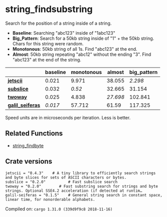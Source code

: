 # string_findsubstring
Search for the position of a string inside of a string.

* **Baseline**: Searching "abc123" inside of "1abc123"
* **Big_Pattern**: Search for a 50kb string inside of "1" + the 50kb string. Chars for this string were random.
* **Monotonous**: 50kb string of all 1s. Find "abc123" at the end.
* **Almost**: 50kb string repeating "abc12" without the ending "3". Find "abc123" at the end of the string.

| | baseline | monotonous | almost | big_pattern |
| --- | --- | --- | --- | --- |
| **[jetscii](https://crates.io/crates/jetscii)** | 0.021 | 9.971 | 38.055 | *2.298* |
| **[subslice](https://crates.io/crates/subslice)** | 0.032 | *0.52* | 32.665 | 31.154 |
| **[twoway](https://crates.io/crates/twoway)** | 0.025 | 4.838 | *27.698* | 102.841 |
| **[galil_seiferas](https://crates.io/crates/galil_seiferas)** | *0.017* | 57.712 | 61.59 | 117.325 |

Speed units are in microseconds per iteration. Less is better.

## Related Functions

* [string_findbyte](../string_findbyte)

## Crate versions

    jetscii = "0.4.3"    # A tiny library to efficiently search strings and byte slices for sets of ASCII characters or bytes.
    subslice = "0.2.0"          # Fast subslice search
    twoway = "0.2.0"        # Fast substring search for strings and byte strings. Optional SSE4.2 acceleration (if detected at runtim…
    galil-seiferas = "0.1.5"    # General string search in constant space, linear time, for nonorderable alphabets.

Compiled on: `cargo 1.31.0 (339d9f9c8 2018-11-16)`